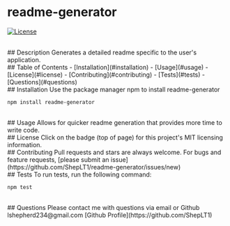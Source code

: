# readme-generator
[![License](https://img.shields.io/badge/License-MIT-yellow.svg)](https://opensource.org/licenses/MIT)  

<br>
## Description
Generates a detailed readme specific to the user's application.

<br>
## Table of Contents
- [Installation](#installation)
- [Usage](#usage)
- [License](#license)
- [Contributing](#contributing)
- [Tests](#tests)
- [Questions](#questions)

<br>
## Installation
Use the package manager npm to install readme-generator  
<pre><code>npm install readme-generator</code></pre>

<br>
## Usage
Allows for quicker readme generation that provides more time to write code.

<br>
## License  
Click on the badge (top of page) for this project's MIT licensing information.

<br>
## Contributing
Pull requests and stars are always welcome. For bugs and feature requests, [please submit an issue](https://github.com/ShepLT1/readme-generator/issues/new)

<br>
## Tests  
To run tests, run the following command:
<pre><code>npm test</pre></code>

<br>
## Questions
Please contact me with questions via email or Github  
<br>
lshepherd234@gmail.com  
[Github Profile](https://github.com/ShepLT1)